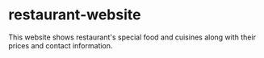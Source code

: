 # restaurant-website
This website shows restaurant's special food and cuisines along with their prices and contact information.
